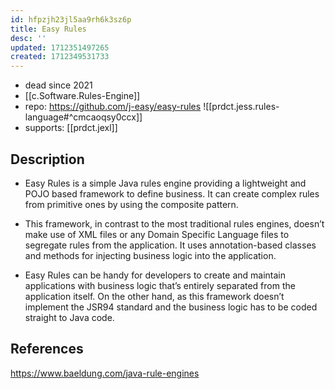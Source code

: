 ```yaml
---
id: hfpzjh23jl5aa9rh6k3sz6p
title: Easy Rules
desc: ''
updated: 1712351497265
created: 1712349531733
---
```


- dead since 2021
- [[c.Software.Rules-Engine]]
- repo: https://github.com/j-easy/easy-rules
![[prdct.jess.rules-language#^cmcaoqsy0ccx]]
- supports: [[prdct.jexl]]

## Description

- Easy Rules is a simple Java rules engine providing a lightweight and POJO based framework to define business. It can create complex rules from primitive ones by using the composite pattern.

- This framework, in contrast to the most traditional rules engines, doesn’t make use of XML files or any Domain Specific Language files to segregate rules from the application. It uses annotation-based classes and methods for injecting business logic into the application.
- Easy Rules can be handy for developers to create and maintain applications with business logic that’s entirely separated from the application itself. On the other hand, as this framework doesn’t implement the JSR94 standard and the business logic has to be coded straight to Java code.


## References

https://www.baeldung.com/java-rule-engines